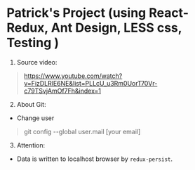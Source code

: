 # Patrick's Project (using React-Redux, Ant Design, LESS css, Testing )

1. Source video:

> https://www.youtube.com/watch?v=FizDLRlE6NE&list=PLLcU_u3Rm0UorT70Vr-c79TSvjAmOf7Fh&index=1

2. About Git:

- Change user

> git config --global user.mail [your email]

3. Attention:

- Data is written to localhost browser by `redux-persist`.
